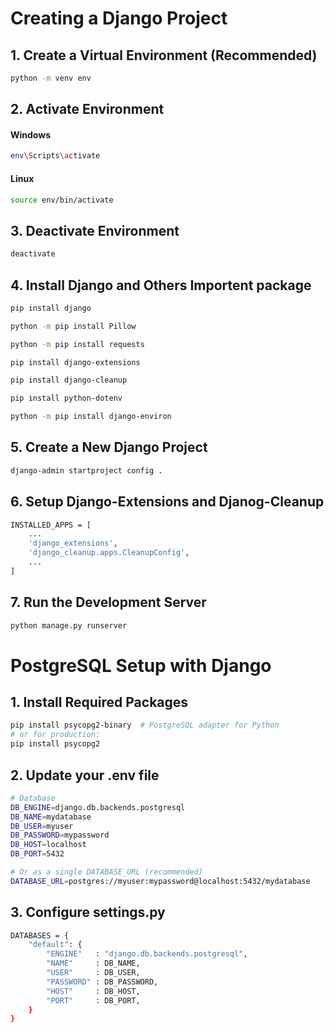 # Creating a Django Project


## 1. Create a Virtual Environment (Recommended)
```bash
python -m venv env 
```


## 2. Activate Environment
#### Windows
```bash
env\Scripts\activate
```
#### Linux
```bash
source env/bin/activate  
```




## 3. Deactivate Environment
```bash
deactivate
```




## 4. Install Django and Others Importent package
```bash
pip install django
```
```bash
python -m pip install Pillow
```
```bash
python -m pip install requests
```
```bash
pip install django-extensions
```
```bash
pip install django-cleanup
```
```bash
pip install python-dotenv
```
```bash
python -m pip install django-environ
```




## 5. Create a New Django Project
```bash
django-admin startproject config .
```



## 6. Setup Django-Extensions and Djanog-Cleanup
```bash
INSTALLED_APPS = [
    ...
    'django_extensions',
    'django_cleanup.apps.CleanupConfig',
    ...
]
```



## 7. Run the Development Server
```bash
python manage.py runserver
```



# PostgreSQL Setup with Django 

## 1. Install Required Packages
```bash
pip install psycopg2-binary  # PostgreSQL adapter for Python
# or for production:
pip install psycopg2
```

## 2. Update your .env file
```bash
# Database
DB_ENGINE=django.db.backends.postgresql
DB_NAME=mydatabase
DB_USER=myuser
DB_PASSWORD=mypassword
DB_HOST=localhost
DB_PORT=5432

# Or as a single DATABASE_URL (recommended)
DATABASE_URL=postgres://myuser:mypassword@localhost:5432/mydatabase
```


## 3. Configure settings.py
```bash
DATABASES = {
    "default": {
        "ENGINE"   : "django.db.backends.postgresql",
        "NAME"     : DB_NAME,
        "USER"     : DB_USER,
        "PASSWORD" : DB_PASSWORD,
        "HOST"     : DB_HOST,
        "PORT"     : DB_PORT,
    }
}
```